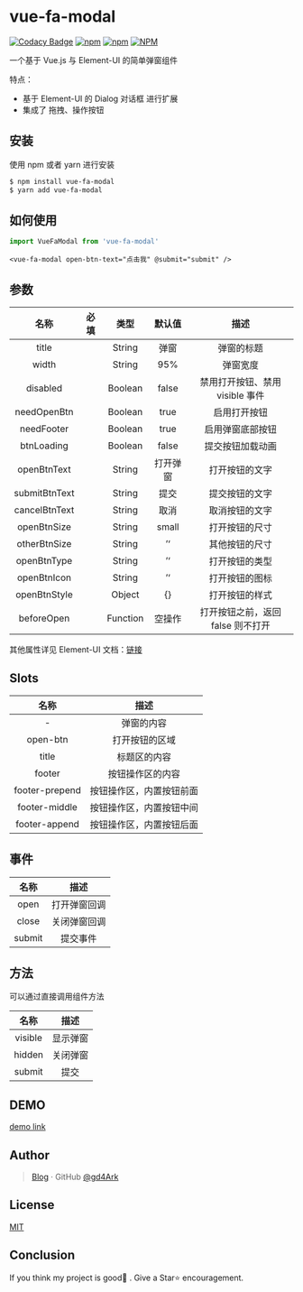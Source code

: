 # vue-fa-modal

[![Codacy Badge](https://api.codacy.com/project/badge/Grade/82df5109eadc43638ae23bcda9602b74)](https://www.codacy.com/manual/gd4Ark/vue-fa-modal?utm_source=github.com&utm_medium=referral&utm_content=gd4Ark/vue-fa-modal&utm_campaign=Badge_Grade)
[![npm](https://img.shields.io/npm/v/vue-fa-modal)](https://www.npmjs.com/package/vue-fa-modal)
[![npm](https://img.shields.io/npm/dm/vue-fa-modal)](https://www.npmjs.com/package/vue-fa-modal)
[![NPM](https://img.shields.io/npm/l/vue-fa-modal)](https://github.com/gd4Ark/vue-fa-modal/blob/master/LICENSE)

一个基于 Vue.js 与 Element-UI 的简单弹窗组件

特点：

- 基于 Element-UI 的 Dialog 对话框 进行扩展
- 集成了 拖拽、操作按钮

## 安装

使用 npm 或者 yarn 进行安装

```bash
$ npm install vue-fa-modal
$ yarn add vue-fa-modal
```

## 如何使用

```js
import VueFaModal from 'vue-fa-modal'
```

```vue
<vue-fa-modal open-btn-text="点击我" @submit="submit" />
```

## 参数

|     名称      | 必填 |   类型   |  默认值  |               描述                |
| :-----------: | :--: | :------: | :------: | :-------------------------------: |
|     title     |      |  String  |   弹窗   |            弹窗的标题             |
|     width     |      |  String  |   95%    |             弹窗宽度              |
|   disabled    |      | Boolean  |  false   |  禁用打开按钮、禁用 visible 事件  |
|  needOpenBtn  |      | Boolean  |   true   |           启用打开按钮            |
|  needFooter   |      | Boolean  |   true   |         启用弹窗底部按钮          |
|  btnLoading   |      | Boolean  |  false   |         提交按钮加载动画          |
|  openBtnText  |      |  String  | 打开弹窗 |          打开按钮的文字           |
| submitBtnText |      |  String  |   提交   |          提交按钮的文字           |
| cancelBtnText |      |  String  |   取消   |          取消按钮的文字           |
|  openBtnSize  |      |  String  |  small   |          打开按钮的尺寸           |
| otherBtnSize  |      |  String  |    ’‘    |          其他按钮的尺寸           |
|  openBtnType  |      |  String  |    ’‘    |          打开按钮的类型           |
|  openBtnIcon  |      |  String  |    ’‘    |          打开按钮的图标           |
| openBtnStyle  |      |  Object  |    {}    |          打开按钮的样式           |
|  beforeOpen   |      | Function |  空操作  | 打开按钮之前，返回 false 则不打开 |

其他属性详见 Element-UI 文档：[链接](https://element.eleme.cn/#/zh-CN/component/dialog)

## Slots

|      名称      |           描述           |
| :------------: | :----------------------: |
|       -        |        弹窗的内容        |
|    open-btn    |      打开按钮的区域      |
|     title      |       标题区的内容       |
|     footer     |     按钮操作区的内容     |
| footer-prepend | 按钮操作区，内置按钮前面 |
| footer-middle  | 按钮操作区，内置按钮中间 |
| footer-append  | 按钮操作区，内置按钮后面 |

## 事件

|  名称  |     描述     |
| :----: | :----------: |
|  open  | 打开弹窗回调 |
| close  | 关闭弹窗回调 |
| submit |   提交事件   |

## 方法

可以通过直接调用组件方法

|  名称   |   描述   |
| :-----: | :------: |
| visible | 显示弹窗 |
| hidden  | 关闭弹窗 |
| submit  |   提交   |

## DEMO

[demo link](http://4ark.me/vue-fa-modal/demo/)

## Author

> [Blog](https://4ark.me/) · GitHub [@gd4Ark](https://github.com/gd4Ark)

## License

[MIT](./LICENSE)

## Conclusion

If you think my project is good👏 . Give a Star⭐ encouragement.
